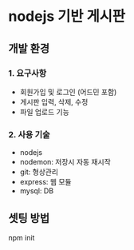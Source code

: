 # nodejs 기반 게시판
## 개발 환경
### 1. 요구사항
- 회원가입 및 로그인 (어드민 포함)
- 게시판 입력, 삭제, 수정
- 파일 업로드 기능

### 2. 사용 기술
 - nodejs
 - nodemon: 저장시 자동 재시작
 - git: 형상관리
 - express: 웹 모듈
 - mysql: DB
 
 ## 셋팅 방법
npm init